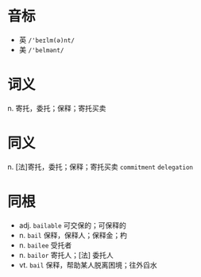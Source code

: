 # 音标

- 英 `/'beɪlm(ə)nt/`
- 美 `/'belmənt/`

# 词义

n. 寄托，委托；保释；寄托买卖


# 同义

n. [法]寄托，委托；保释；寄托买卖
`commitment` `delegation`

# 同根

- adj. `bailable` 可交保的；可保释的
- n. `bail` 保释，保释人；保释金；杓
- n. `bailee` 受托者
- n. `bailor` 寄托人；[法] 委托人
- vt. `bail` 保释，帮助某人脱离困境；往外舀水

